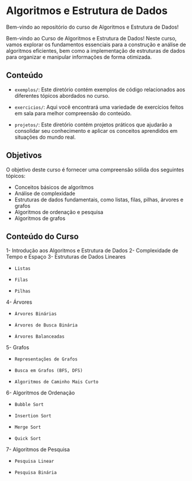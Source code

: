 # Algoritmos e Estrutura de Dados

Bem-vindo ao repositório do curso de Algoritmos e Estrutura de Dados!

Bem-vindo ao Curso de Algoritmos e Estrutura de Dados! Neste curso, vamos explorar os fundamentos essenciais para a construção e análise de algoritmos eficientes, bem como a implementação de estruturas de dados para organizar e manipular informações de forma otimizada.

## Conteúdo

- `exemplos/`: Este diretório contém exemplos de código relacionados aos diferentes tópicos abordados no curso.

- `exercicios/`: Aqui você encontrará uma variedade de exercícios feitos em sala para melhor compreensão do conteúdo.

- `projetos/`: Este diretório contém projetos práticos que ajudarão a consolidar seu conhecimento e aplicar os conceitos aprendidos em situações do mundo real.

## Objetivos
O objetivo deste curso é fornecer uma compreensão sólida dos seguintes tópicos:

- Conceitos básicos de algoritmos
- Análise de complexidade
- Estruturas de dados fundamentais, como listas, filas, pilhas, árvores e grafos
- Algoritmos de ordenação e pesquisa
- Algoritmos de grafos
## Conteúdo do Curso
1- Introdução aos Algoritmos e Estrutura de Dados
2- Complexidade de Tempo e Espaço
3- Estruturas de Dados Lineares
   -     Listas
   -     Filas
   -     Pilhas
4- Árvores
   -     Árvores Binárias
   -     Árvores de Busca Binária
   -     Árvores Balanceadas
5- Grafos
   -     Representações de Grafos
   -     Busca em Grafos (BFS, DFS)
   -     Algoritmos de Caminho Mais Curto
6- Algoritmos de Ordenação
   -     Bubble Sort
   -     Insertion Sort
   -     Merge Sort
   -     Quick Sort
7- Algoritmos de Pesquisa
-     Pesquisa Linear
-     Pesquisa Binária




